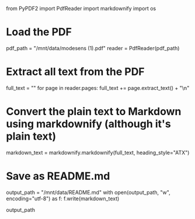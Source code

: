 from PyPDF2 import PdfReader
import markdownify
import os

# Load the PDF
pdf_path = "/mnt/data/modesens (1).pdf"
reader = PdfReader(pdf_path)

# Extract all text from the PDF
full_text = ""
for page in reader.pages:
    full_text += page.extract_text() + "\n"

# Convert the plain text to Markdown using markdownify (although it's plain text)
markdown_text = markdownify.markdownify(full_text, heading_style="ATX")

# Save as README.md
output_path = "/mnt/data/README.md"
with open(output_path, "w", encoding="utf-8") as f:
    f.write(markdown_text)

output_path
